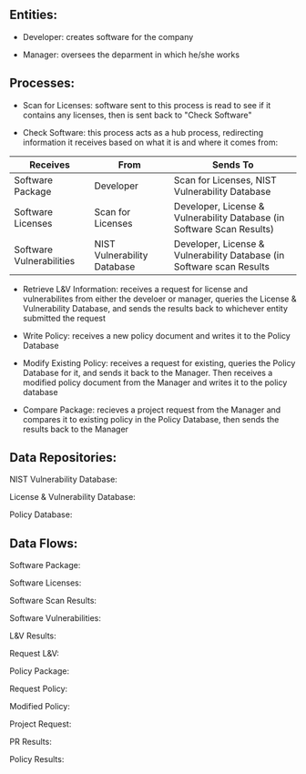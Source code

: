## Entities:

  * Developer: creates software for the company

  * Manager: oversees the deparment in which he/she works

## Processes:

 * Scan for Licenses: software sent to this process is read to see if it contains any licenses, then is sent back to "Check Software"

 * Check Software: this process acts as a hub process, redirecting information it receives based on what it is and where it comes from:
 
 | Receives | From | Sends To |
 | -------- | ---- | -------- |
 | Software Package | Developer | Scan for Licenses, NIST Vulnerability Database |
 | Software Licenses | Scan for Licenses | Developer, License & Vulnerability Database (in Software Scan Results) |
 | Software Vulnerabilities | NIST Vulnerability Database | Developer, License & Vulnerability Database (in Software scan Results |

 * Retrieve L&V Information: receives a request for license and vulnerabilites from either the develoer or manager, queries the
   License & Vulnerability Database, and sends the results back to whichever entity submitted the request

 * Write Policy: receives a new policy document and writes it to the Policy Database

 * Modify Existing Policy: receives a request for existing, queries the Policy Database for it, and sends it back to the Manager.
   Then receives a modified policy document from the Manager and writes it to the policy database

 * Compare Package: recieves a project request from the Manager and compares it to existing policy in the Policy Database, then
   sends the results back to the Manager

## Data Repositories:

NIST Vulnerability Database:

License & Vulnerability Database:

Policy Database:

## Data Flows:

Software Package:

Software Licenses:

Software Scan Results:

Software Vulnerabilities:

L&V Results:

Request L&V:

Policy Package:

Request Policy:

Modified Policy:

Project Request:

PR Results:

Policy Results:
